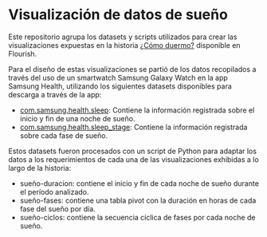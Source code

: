 # Visualización de datos de sueño

Este repositorio agrupa los datasets y scripts utilizados para crear las visualizaciones expuestas en la historia 
[¿Cómo duermo?](https://julianbel.github.io/infovis/datos-personales/como-duermo.html) 
disponible en Flourish.

Para el diseño de estas visualizaciones se partió de los datos recopilados a través del uso de un smartwatch Samsung Galaxy Watch en la app Samsung Health,
utilizando los siguientes datasets disponibles para descarga a través de la app:
- [com.samsung.health.sleep](https://developer.samsung.com/health-server/server/partner-only/api-reference/data-types/sleep.html): Contiene la información registrada sobre el inicio y fin de una noche de sueño.
- [com.samsung.health.sleep_stage](https://developer.samsung.com/health-server/server/partner-only/api-reference/data-types/sleep-stage.html): Contiene la información registrada sobre cada fase de sueño.

Estos datasets fueron procesados con un script de Python para adaptar los datos a los requerimientos de cada una de las 
visualizaciones exhibidas a lo largo de la historia:
- sueño-duracion: contiene el inicio y fin de cada noche de sueño durante el período analizado.
- sueño-fases: contiene una tabla pivot con la duración en horas de cada fase del sueño por día.
- sueño-ciclos: contiene la secuencia cíclica de fases por cada noche de sueño.
